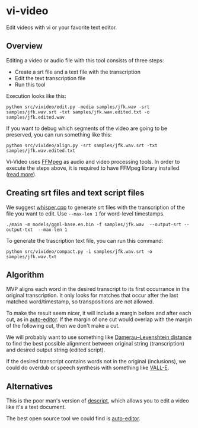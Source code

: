 # vi-video

Edit videos with vi or your favorite text editor.

## Overview

Editing a video or audio file with this tool consists of three steps:

- Create a srt file and a text file with the transcription
- Edit the text transcription file
- Run this tool

Execution looks like this:

```console
python src/vivideo/edit.py -media samples/jfk.wav -srt samples/jfk.wav.srt -txt samples/jfk.wav.edited.txt -o samples/jfk.edited.wav
```

If you want to debug which segments of the video are going to be preserved, you can run something like this:

```console
python src/vivideo/align.py -srt samples/jfk.wav.srt -txt samples/jfk.wav.edited.txt
```

 Vi-Video uses [FFMpeg](https://ffmpeg.org/) as audio and video processing tools. In order to execute the steps above, it is required to have FFMpeg library installed ([read more](./docs/ffmpeg.MD)). 

## Creating srt files and text script files

We suggest [whisper.cpp](https://github.com/ggerganov/whisper.cpp) to generate srt files with the
transcription of the file you want to edit. Use `--max-len 1` for word-level timestamps.

```console
./main -m models/ggml-base.en.bin -f samples/jfk.wav  --output-srt --output-txt  --max-len 1
```

To generate the trascription text file, you can run this command:

```console
python src/vivideo/compact.py -i samples/jfk.wav.srt -o samples/jfk.wav.txt
```

## Algorithm

MVP aligns each word in the desired transcript to its first occurrance in the original transcription. It only looks for matches that occur after the last matched word/timestamp, so transpositions are not allowed.

To make the result seem nicer, it will include a margin before and after each cut, as in [auto-editor](https://valle-demo.github.io/). If the margin of one cut would overlap with the margin of the following cut, then we don't make a cut.

We will probably want to use something like [Damerau–Levenshtein distance](https://en.wikipedia.org/wiki/Damerau%E2%80%93Levenshtein_distance) to find the best possible alignment between original string (transcription) and desired output string (edited script).

If the desired transcript contains words not in the original (inclusions), we could do overdub or speech synthesis with something like [VALL-E](https://valle-demo.github.io/).

## Alternatives

This is the poor man's version of [descript](https://www.descript.com/tour), which allows you to edit
a video like it's a text document.

The best open source tool we could find is [auto-editor](https://github.com/WyattBlue/auto-editor).
